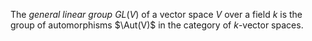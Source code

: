 The *general linear group* $GL(V)$ of a vector space $V$ over a field $k$ is the group of automorphisms $\Aut(V)$ in the category of $k$-vector spaces.
